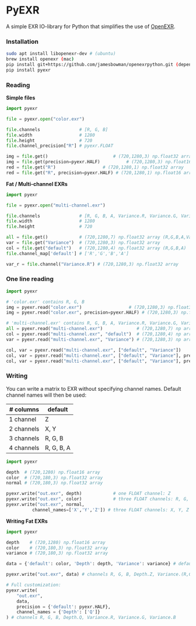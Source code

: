
# PyEXR

A simple EXR IO-library for Python that simplifies the use of [OpenEXR](https://github.com/jamesbowman/openexrpython).

### Installation

~~~bash
sudo apt install libopenexr-dev # (ubuntu)
brew install openexr (mac)
pip install git+https://github.com/jamesbowman/openexrpython.git (dependency)
pip install pyexr
~~~

### Reading

__Simple files__

~~~python
import pyexr

file = pyexr.open("color.exr")

file.channels               # [R, G, B]
file.width                  # 1280
file.height                 # 720
file.channel_precision["R"] # pyexr.FLOAT

img = file.get()                         # (720,1280,3) np.float32 array
img = file.get(precision=pyexr.HALF)          # (720,1280,3) np.float16 array
red = file.get("R")                  # (720,1280,1) np.float32 array
red = file.get("R", precision=pyexr.HALF) # (720,1280,1) np.float16 array

~~~


__Fat / Multi-channel EXRs__

~~~python
import pyexr

file = pyexr.open("multi-channel.exr")

file.channels               # [R, G, B, A, Variance.R, Variance.G, Variance.B]
file.width                  # 1280
file.height                 # 720

all = file.get()            # (720,1280,7) np.float32 array (R,G,B,A,Var..)
var = file.get("Variance")  # (720,1280,3) np.float32 array
col = file.get("default")   # (720,1280,4) np.float32 array (R,G,B,A)
file.channel_map['default'] # ['R','G','B','A']

var_r = file.channel("Variance.R") # (720,1280,3) np.float32 array
~~~


### One line reading

~~~python
import pyexr

# 'color.exr' contains R, G, B
img = pyexr.read("color.exr")                  # (720,1280,3) np.float32 array
img = pyexr.read("color.exr", precision=pyexr.HALF) # (720,1280,3) np.float16 array

# 'multi-channel.exr' contains R, G, B, A, Variance.R, Variance.G, Variance.B
all = pyexr.read("multi-channel.exr")             # (720,1280,7) np array
col = pyexr.read("multi-channel.exr", "default")  # (720,1280,4) np array
var = pyexr.read("multi-channel.exr", "Variance") # (720,1280,3) np array

col, var = pyexr.read("multi-channel.exr", ["default", "Variance"])
col, var = pyexr.read("multi-channel.exr", ["default", "Variance"], precision=pyexr.HALF)
col, var = pyexr.read("multi-channel.exr", ["default", "Variance"], precision=[pyexr.HALF, pyexr.FLOAT])
~~~

### Writing

You can write a matrix to EXR without specifying channel names. Default channel names will then be used:

| *#* columns | default    |
| ----------- | ---------- |
| 1 channel   | Z          |
| 2 channels  | X, Y       |
| 3 channels  | R, G, B    |
| 4 channels  | R, G, B, A |


~~~python
import pyexr

depth  # (720,1280) np.float16 array
color  # (720,180,3) np.float32 array
normal # (720,180,3) np.float32 array

pyexr.write("out.exr", depth)            # one FLOAT channel: Z
pyexr.write("out.exr", color)            # three FLOAT channels: R, G, B
pyexr.write("out.exr", normal,
          channel_names=['X','Y','Z']) # three FLOAT channels: X, Y, Z

~~~

__Writing Fat EXRs__

~~~python
import pyexr

depth    # (720,1280) np.float16 array
color    # (720,180,3) np.float32 array
variance # (720,180,3) np.float32 array

data = {'default': color, 'Depth': depth, 'Variance': variance} # default is a reserved name

pyexr.write("out.exr", data) # channels R, G, B, Depth.Z, Variance.(R,G,B)

# Full customization:
pyexr.write(
    "out.exr",
    data,
    precision = {'default': pyexr.HALF},
    channel_names = {'Depth': ['Q']}
) # channels R, G, B, Depth.Q, Variance.R, Variance.G, Variance.B

~~~
